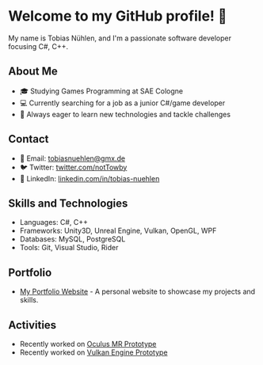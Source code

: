 # Welcome to my GitHub profile! 👋

My name is Tobias Nühlen, and I'm a passionate software developer focusing C#, C++.

## About Me
- 🎓 Studying Games Programming at SAE Cologne
- 💻 Currently searching for a job as a junior C#/game developer
- 🌱 Always eager to learn new technologies and tackle challenges

## Contact
- 📧 Email: tobiasnuehlen@gmx.de
- 🐦 Twitter: [twitter.com/notTowby](https://twitter.com/notTowby)
- 💼 LinkedIn: [linkedin.com/in/tobias-nuehlen](https://www.linkedin.com/in/tobias-nuehlen/)

## Skills and Technologies
- Languages: C#, C++
- Frameworks: Unity3D, Unreal Engine, Vulkan, OpenGL, WPF
- Databases: MySQL, PostgreSQL
- Tools: Git, Visual Studio, Rider

## Portfolio
- [My Portfolio Website](https://t0wby.github.io/T0wby-Portfolio/) - A personal website to showcase my projects and skills.

## Activities
- Recently worked on [Oculus MR Prototype](https://github.com/T0wby/SAE_Bachelor_MixedRealityShooter)
- Recently worked on [Vulkan Engine Prototype](https://github.com/T0wby/SAE_ASP_Vulkan)
